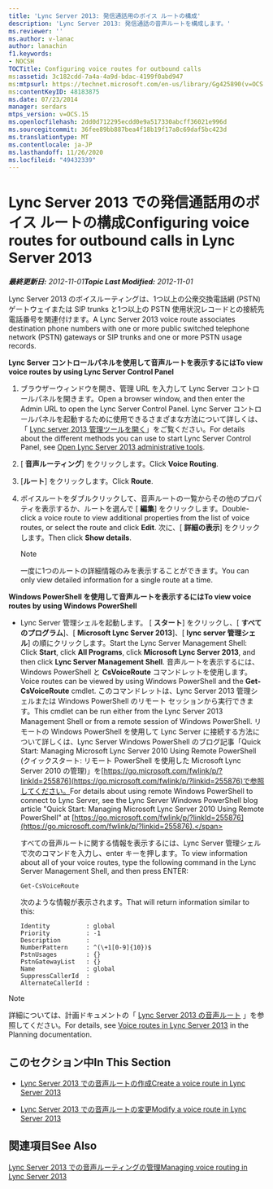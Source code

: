 ```yaml
---
title: 'Lync Server 2013: 発信通話用のボイス ルートの構成'
description: 'Lync Server 2013: 発信通話の音声ルートを構成します。'
ms.reviewer: ''
ms.author: v-lanac
author: lanachin
f1.keywords:
- NOCSH
TOCTitle: Configuring voice routes for outbound calls
ms:assetid: 3c182cdd-7a4a-4a9d-bdac-4199f0abd947
ms:mtpsurl: https://technet.microsoft.com/en-us/library/Gg425890(v=OCS.15)
ms:contentKeyID: 48183875
ms.date: 07/23/2014
manager: serdars
mtps_version: v=OCS.15
ms.openlocfilehash: 2dd0d712295ecdd0e9a517330abcff36021e996d
ms.sourcegitcommit: 36fee89bb887bea4f18b19f17a8c69daf5bc423d
ms.translationtype: MT
ms.contentlocale: ja-JP
ms.lasthandoff: 11/26/2020
ms.locfileid: "49432339"
---
```

# <a name="configuring-voice-routes-for-outbound-calls-in-lync-server-2013"></a><span data-ttu-id="0f28b-103">Lync Server 2013 での発信通話用のボイス ルートの構成</span><span class="sxs-lookup"><span data-stu-id="0f28b-103">Configuring voice routes for outbound calls in Lync Server 2013</span></span>

<div data-xmlns="http://www.w3.org/1999/xhtml">

<div class="topic" data-xmlns="http://www.w3.org/1999/xhtml" data-msxsl="urn:schemas-microsoft-com:xslt" data-cs="https://msdn.microsoft.com/">

<div data-asp="https://msdn2.microsoft.com/asp">



</div>

<div id="mainSection">

<div id="mainBody"><span data-ttu-id="0f28b-104">

<span> </span></span><span class="sxs-lookup"><span data-stu-id="0f28b-104">

<span> </span></span></span>

<span data-ttu-id="0f28b-105">_**最終更新日:** 2012-11-01_</span><span class="sxs-lookup"><span data-stu-id="0f28b-105">_**Topic Last Modified:** 2012-11-01_</span></span>

<span data-ttu-id="0f28b-106">Lync Server 2013 のボイスルーティングは、1つ以上の公衆交換電話網 (PSTN) ゲートウェイまたは SIP trunks と1つ以上の PSTN 使用状況レコードとの接続先電話番号を関連付けます。</span><span class="sxs-lookup"><span data-stu-id="0f28b-106">A Lync Server 2013 voice route associates destination phone numbers with one or more public switched telephone network (PSTN) gateways or SIP trunks and one or more PSTN usage records.</span></span>

<span data-ttu-id="0f28b-107">**Lync Server コントロールパネルを使用して音声ルートを表示するには**</span><span class="sxs-lookup"><span data-stu-id="0f28b-107">**To view voice routes by using Lync Server Control Panel**</span></span>

1.  <span data-ttu-id="0f28b-108">ブラウザーウィンドウを開き、管理 URL を入力して Lync Server コントロールパネルを開きます。</span><span class="sxs-lookup"><span data-stu-id="0f28b-108">Open a browser window, and then enter the Admin URL to open the Lync Server Control Panel.</span></span> <span data-ttu-id="0f28b-109">Lync Server コントロールパネルを起動するために使用できるさまざまな方法について詳しくは、「 [Lync server 2013 管理ツールを開く](lync-server-2013-open-lync-server-administrative-tools.md)」をご覧ください。</span><span class="sxs-lookup"><span data-stu-id="0f28b-109">For details about the different methods you can use to start Lync Server Control Panel, see [Open Lync Server 2013 administrative tools](lync-server-2013-open-lync-server-administrative-tools.md).</span></span>

2.  <span data-ttu-id="0f28b-110">[ **音声ルーティング**] をクリックします。</span><span class="sxs-lookup"><span data-stu-id="0f28b-110">Click **Voice Routing**.</span></span>

3.  <span data-ttu-id="0f28b-111">[**ルート**] をクリックします。</span><span class="sxs-lookup"><span data-stu-id="0f28b-111">Click **Route**.</span></span>

4.  <span data-ttu-id="0f28b-112">ボイスルートをダブルクリックして、音声ルートの一覧からその他のプロパティを表示するか、ルートを選んで [ **編集**] をクリックします。</span><span class="sxs-lookup"><span data-stu-id="0f28b-112">Double-click a voice route to view additional properties from the list of voice routes, or select the route and click **Edit**.</span></span> <span data-ttu-id="0f28b-113">次に、[ **詳細の表示**] をクリックします。</span><span class="sxs-lookup"><span data-stu-id="0f28b-113">Then click **Show details**.</span></span>
    
    <div>
    

    > [!NOTE]  
    > <span data-ttu-id="0f28b-114">一度に1つのルートの詳細情報のみを表示することができます。</span><span class="sxs-lookup"><span data-stu-id="0f28b-114">You can only view detailed information for a single route at a time.</span></span>

    
    </div>

<span data-ttu-id="0f28b-115">**Windows PowerShell を使用して音声ルートを表示するには**</span><span class="sxs-lookup"><span data-stu-id="0f28b-115">**To view voice routes by using Windows PowerShell**</span></span>

  - <span data-ttu-id="0f28b-116">Lync Server 管理シェルを起動します。 [ **スタート**] をクリックし、[ **すべてのプログラム**]、[ **Microsoft Lync Server 2013**]、[ **lync server 管理シェル**] の順にクリックします。</span><span class="sxs-lookup"><span data-stu-id="0f28b-116">Start the Lync Server Management Shell: Click **Start**, click **All Programs**, click **Microsoft Lync Server 2013**, and then click **Lync Server Management Shell**.</span></span> <span data-ttu-id="0f28b-117">音声ルートを表示するには、Windows PowerShell と **CsVoiceRoute** コマンドレットを使用します。</span><span class="sxs-lookup"><span data-stu-id="0f28b-117">Voice routes can be viewed by using Windows PowerShell and the **Get-CsVoiceRoute** cmdlet.</span></span> <span data-ttu-id="0f28b-118">このコマンドレットは、Lync Server 2013 管理シェルまたは Windows PowerShell のリモート セッションから実行できます。</span><span class="sxs-lookup"><span data-stu-id="0f28b-118">This cmdlet can be run either from the Lync Server 2013 Management Shell or from a remote session of Windows PowerShell.</span></span> <span data-ttu-id="0f28b-119">リモートの Windows PowerShell を使用して Lync Server に接続する方法について詳しくは、Lync Server Windows PowerShell のブログ記事「Quick Start: Managing Microsoft Lync Server 2010 Using Remote PowerShell (クイックスタート: リモート PowerShell を使用した Microsoft Lync Server 2010 の管理)」を[https://go.microsoft.com/fwlink/p/?linkId=255876](https://go.microsoft.com/fwlink/p/?linkid=255876)で参照してください。</span><span class="sxs-lookup"><span data-stu-id="0f28b-119">For details about using remote Windows PowerShell to connect to Lync Server, see the Lync Server Windows PowerShell blog article "Quick Start: Managing Microsoft Lync Server 2010 Using Remote PowerShell" at [https://go.microsoft.com/fwlink/p/?linkId=255876](https://go.microsoft.com/fwlink/p/?linkid=255876).</span></span>
    
    <span data-ttu-id="0f28b-120">すべての音声ルートに関する情報を表示するには、Lync Server 管理シェルで次のコマンドを入力し、enter キーを押します。</span><span class="sxs-lookup"><span data-stu-id="0f28b-120">To view information about all of your voice routes, type the following command in the Lync Server Management Shell, and then press ENTER:</span></span>
    
        Get-CsVoiceRoute
    
    <span data-ttu-id="0f28b-121">次のような情報が表示されます。</span><span class="sxs-lookup"><span data-stu-id="0f28b-121">That will return information similar to this:</span></span>
    
        Identity          : global
        Priority          : -1
        Description       :
        NumberPattern     : ^(\+1[0-9]{10})$
        PstnUsages        : {}
        PstnGatewayList   : {}
        Name              : global
        SuppressCallerId  :
        AlternateCallerId :

<div>


> [!NOTE]  
> <span data-ttu-id="0f28b-122">詳細については、計画ドキュメントの「 <A href="lync-server-2013-voice-routes.md">Lync Server 2013 の音声ルート</A> 」を参照してください。</span><span class="sxs-lookup"><span data-stu-id="0f28b-122">For details, see <A href="lync-server-2013-voice-routes.md">Voice routes in Lync Server 2013</A> in the Planning documentation.</span></span>



</div>

<div>

## <a name="in-this-section"></a><span data-ttu-id="0f28b-123">このセクション中</span><span class="sxs-lookup"><span data-stu-id="0f28b-123">In This Section</span></span>

  - [<span data-ttu-id="0f28b-124">Lync Server 2013 での音声ルートの作成</span><span class="sxs-lookup"><span data-stu-id="0f28b-124">Create a voice route in Lync Server 2013</span></span>](lync-server-2013-create-a-voice-route.md)

  - [<span data-ttu-id="0f28b-125">Lync Server 2013 での音声ルートの変更</span><span class="sxs-lookup"><span data-stu-id="0f28b-125">Modify a voice route in Lync Server 2013</span></span>](lync-server-2013-modify-a-voice-route.md)

</div>

<div>

## <a name="see-also"></a><span data-ttu-id="0f28b-126">関連項目</span><span class="sxs-lookup"><span data-stu-id="0f28b-126">See Also</span></span>


[<span data-ttu-id="0f28b-127">Lync Server 2013 での音声ルーティングの管理</span><span class="sxs-lookup"><span data-stu-id="0f28b-127">Managing voice routing in Lync Server 2013</span></span>](lync-server-2013-managing-voice-routing.md)  
  

<span data-ttu-id="0f28b-128"></div>

</div>

<span> </span>

</div>

</div>

</span><span class="sxs-lookup"><span data-stu-id="0f28b-128"></div>

</div>

<span> </span>

</div>

</div>

</span></span></div>


